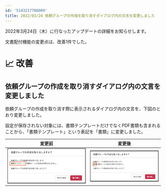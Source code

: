 ```yaml
---
id: '5143217786009'
title: 2022/03/24 依頼グループの作成を取り消すダイアログ内の文言を変更しました
---
```

2022年3月24日（木）に行なったアップデートの詳細をお知らせします。

文書配付機能の変更点は、改善1件でした。

# 📈 改善

## 依頼グループの作成を取り消すダイアログ内の文言を変更しました

依頼グループの作成を取り消す際に表示されるダイアログ内の文言を、下図のとおり変更しました。

設定が保存されない対象には、書類テンプレートだけでなくPDF書類も含まれることから、「書類テンプレート」という表記を「書類」に変更しました。

| 変更前 | 変更後 |
| --- | --- |
| ![](./upload_ca25fadbc6e61cb5c0b187c7a6aaec89.png) | ![](./upload_f7695625efea6eb130df13cf0cac47d1.png) |
